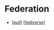 # Federation

- [[pull]] [[fediverse]]


[//begin]: # "Autogenerated link references for markdown compatibility"
[pull]: pull "Pull"
[fediverse]: fediverse "Fediverse"
[//end]: # "Autogenerated link references"